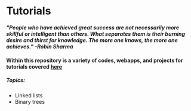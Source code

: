 # Tutorials
<p><b><i>"People who have achieved great success are not necessarily more skillful or intelligent than others. What separates them is their burning desire and thirst for knowledge. The more one knows, the more one achieves." -Robin Sharma</p></b></i>

<h4>Within this repository is a variety of codes, webapps, and projects for tutorials covered <a href="https://medium.com/@dave_p">here</a></h4> 

<h5>Topics:</h5>
<ul>
  <li>Linked lists</li>
  <li>Binary trees</li>
</ul>

